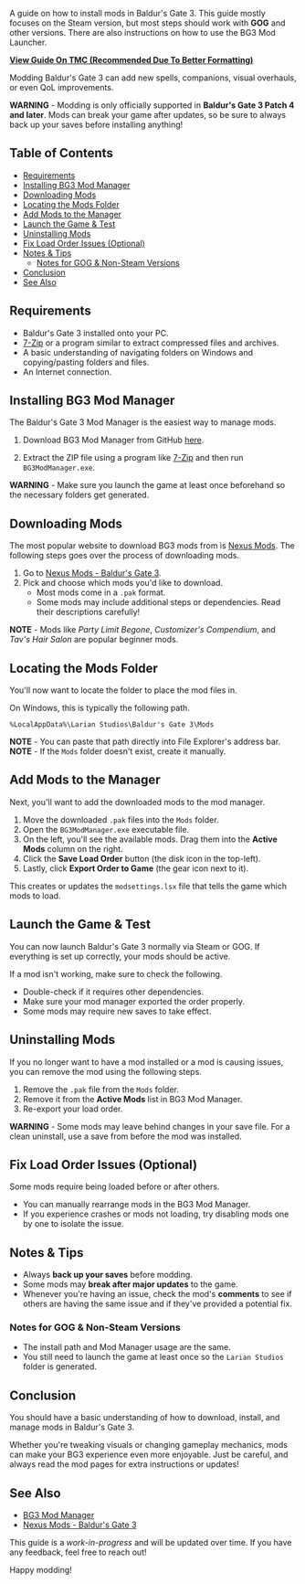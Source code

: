 A guide on how to install mods in Baldur's Gate 3. This guide mostly focuses on the Steam version, but most steps should work with **GOG** and other versions. There are also instructions on how to use the BG3 Mod Launcher.

[**View Guide On TMC (Recommended Due To Better Formatting)**](https://blog.moddingcommunity.com/how-to-install-mods-for-baldur-gate-3/)

Modding Baldur's Gate 3 can add new spells, companions, visual overhauls, or even QoL improvements.

**WARNING** - Modding is only officially supported in **Baldur's Gate 3 Patch 4 and later**. Mods can break your game after updates, so be sure to always back up your saves before installing anything!

## Table of Contents
- [Requirements](#requirements)
- [Installing BG3 Mod Manager](#installing-bg3-mod-manager)
- [Downloading Mods](#downloading-mods)
- [Locating the Mods Folder](#locating-the-mods-folder)
- [Add Mods to the Manager](#add-mods-to-the-manager)
- [Launch the Game & Test](#launch-the-game--test)
- [Uninstalling Mods](#uninstalling-mods)
- [Fix Load Order Issues (Optional)](#fix-load-order-issues-optional)
- [Notes & Tips](#notes--tips)
   - [Notes for GOG & Non-Steam Versions](#notes-for-gog--non-steam-versions)
- [Conclusion](#conclusion)
- [See Also](#see-also)

## Requirements
* Baldur's Gate 3 installed onto your PC.
* [7-Zip](https://www.7-zip.org/) or a program similar to extract compressed files and archives.
* A basic understanding of navigating folders on Windows and copying/pasting folders and files.
* An Internet connection.

## Installing BG3 Mod Manager
The Baldur's Gate 3 Mod Manager is the easiest way to manage mods.

1. Download BG3 Mod Manager from GitHub [here](https://github.com/LaughingLeader/BG3ModManager).

2. Extract the ZIP file using a program like [7-Zip](https://www.7-zip.org/) and then run `BG3ModManager.exe`.

**WARNING** - Make sure you launch the game at least once beforehand so the necessary folders get generated.

## Downloading Mods
The most popular website to download BG3 mods from is [Nexus Mods](https://nexusmods.com). The following steps goes over the process of downloading mods.

1. Go to [Nexus Mods - Baldur's Gate 3](https://www.nexusmods.com/baldursgate3).
2. Pick and choose which mods you'd like to download.
   - Most mods come in a `.pak` format.
   - Some mods may include additional steps or dependencies. Read their descriptions carefully!

**NOTE** - Mods like *Party Limit Begone*, *Customizer's Compendium*, and *Tav's Hair Salon* are popular beginner mods.

## Locating the Mods Folder
You'll now want to locate the folder to place the mod files in.

On Windows, this is typically the following path.

```
%LocalAppData%\Larian Studios\Baldur's Gate 3\Mods
```

**NOTE** - You can paste that path directly into File Explorer's address bar.  
**NOTE** - If the `Mods` folder doesn't exist, create it manually.

## Add Mods to the Manager
Next, you'll want to add the downloaded mods to the mod manager.

1. Move the downloaded `.pak` files into the `Mods` folder.
2. Open the `BG3ModManager.exe` executable file.
3. On the left, you'll see the available mods. Drag them into the **Active Mods** column on the right.
4. Click the **Save Load Order** button (the disk icon in the top-left).
5. Lastly, click **Export Order to Game** (the gear icon next to it).

This creates or updates the `modsettings.lsx` file that tells the game which mods to load.

## Launch the Game & Test
You can now launch Baldur's Gate 3 normally via Steam or GOG. If everything is set up correctly, your mods should be active.

If a mod isn't working, make sure to check the following.
- Double-check if it requires other dependencies.
- Make sure your mod manager exported the order properly.
- Some mods may require new saves to take effect.

## Uninstalling Mods
If you no longer want to have a mod installed or a mod is causing issues, you can remove the mod using the following steps.

1. Remove the `.pak` file from the `Mods` folder.
2. Remove it from the **Active Mods** list in BG3 Mod Manager.
3. Re-export your load order.

**WARNING** - Some mods may leave behind changes in your save file. For a clean uninstall, use a save from before the mod was installed.

## Fix Load Order Issues (Optional)
Some mods require being loaded before or after others.

- You can manually rearrange mods in the BG3 Mod Manager.
- If you experience crashes or mods not loading, try disabling mods one by one to isolate the issue.

## Notes & Tips
- Always **back up your saves** before modding.
- Some mods may **break after major updates** to the game.
- Whenever you're having an issue, check the mod's **comments** to see if others are having the same issue and if they've provided a potential fix.

### Notes for GOG & Non-Steam Versions
- The install path and Mod Manager usage are the same.
- You still need to launch the game at least once so the `Larian Studios` folder is generated.

## Conclusion
You should have a basic understanding of how to download, install, and manage mods in Baldur's Gate 3.

Whether you're tweaking visuals or changing gameplay mechanics, mods can make your BG3 experience even more enjoyable. Just be careful, and always read the mod pages for extra instructions or updates!

## See Also
- [BG3 Mod Manager](https://github.com/LaughingLeader/BG3ModManager)
- [Nexus Mods - Baldur's Gate 3](https://www.nexusmods.com/baldursgate3)

This guide is a *work-in-progress* and will be updated over time. If you have any feedback, feel free to reach out!

Happy modding!